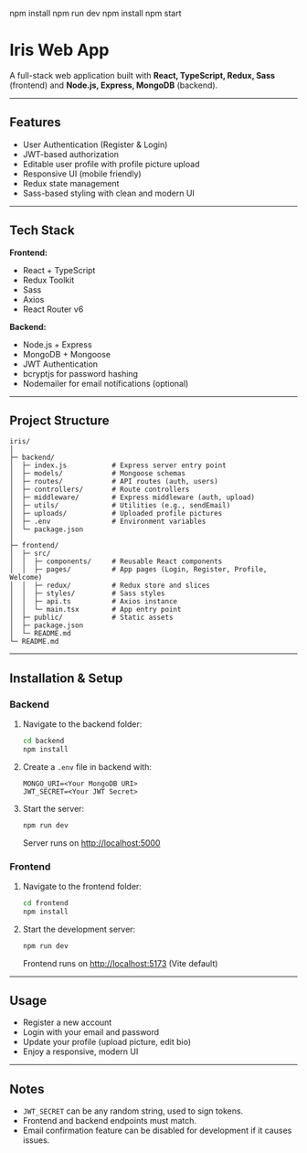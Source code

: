 npm install
npm run dev
npm install
npm start

# Iris Web App

A full-stack web application built with **React, TypeScript, Redux, Sass** (frontend) and **Node.js, Express, MongoDB** (backend).

---

## Features

- User Authentication (Register & Login)
- JWT-based authorization
- Editable user profile with profile picture upload
- Responsive UI (mobile friendly)
- Redux state management
- Sass-based styling with clean and modern UI

---

## Tech Stack

**Frontend:**
- React + TypeScript
- Redux Toolkit
- Sass
- Axios
- React Router v6

**Backend:**
- Node.js + Express
- MongoDB + Mongoose
- JWT Authentication
- bcryptjs for password hashing
- Nodemailer for email notifications (optional)

---

## Project Structure

```
iris/
│
├─ backend/
│  ├─ index.js           # Express server entry point
│  ├─ models/            # Mongoose schemas
│  ├─ routes/            # API routes (auth, users)
│  ├─ controllers/       # Route controllers
│  ├─ middleware/        # Express middleware (auth, upload)
│  ├─ utils/             # Utilities (e.g., sendEmail)
│  ├─ uploads/           # Uploaded profile pictures
│  ├─ .env               # Environment variables
│  └─ package.json
│
├─ frontend/
│  ├─ src/
│  │  ├─ components/     # Reusable React components
│  │  ├─ pages/          # App pages (Login, Register, Profile, Welcome)
│  │  ├─ redux/          # Redux store and slices
│  │  ├─ styles/         # Sass styles
│  │  ├─ api.ts          # Axios instance
│  │  └─ main.tsx        # App entry point
│  ├─ public/            # Static assets
│  ├─ package.json
│  └─ README.md
└─ README.md
```

---

## Installation & Setup

### Backend
1. Navigate to the backend folder:
	```sh
	cd backend
	npm install
	```
2. Create a `.env` file in backend with:
	```env
	MONGO_URI=<Your MongoDB URI>
	JWT_SECRET=<Your JWT Secret>
	```
3. Start the server:
	```sh
	npm run dev
	```
	Server runs on [http://localhost:5000](http://localhost:5000)

### Frontend
1. Navigate to the frontend folder:
	```sh
	cd frontend
	npm install
	```
2. Start the development server:
	```sh
	npm run dev
	```
	Frontend runs on [http://localhost:5173](http://localhost:5173) (Vite default)

---

## Usage

- Register a new account
- Login with your email and password
- Update your profile (upload picture, edit bio)
- Enjoy a responsive, modern UI

---

## Notes

- `JWT_SECRET` can be any random string, used to sign tokens.
- Frontend and backend endpoints must match.
- Email confirmation feature can be disabled for development if it causes issues.